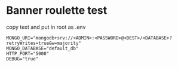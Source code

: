 # Banner roulette test


copy text and put in root as .env

```dotenv
MONGO_URI="mongodb+srv://<ADMIN>:<PASSWORD>@<DEST>/<DATABASE>?retryWrites=true&w=majority"
MONGO_DATABASE="default_db"
HTTP_PORT="5000"
DEBUG="true"
```
